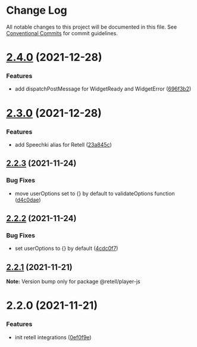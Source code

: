 # Change Log

All notable changes to this project will be documented in this file.
See [Conventional Commits](https://conventionalcommits.org) for commit guidelines.

# [2.4.0](https://github.com/retell-organization/integrations/compare/@retell/player-js@2.3.0...@retell/player-js@2.4.0) (2021-12-28)


### Features

* add dispatchPostMessage for WidgetReady and WidgetError ([696f3b2](https://github.com/retell-organization/integrations/commit/696f3b231a07de704f207398d11299632f0d5396))





# [2.3.0](https://github.com/retell-organization/integrations/compare/@retell/player-js@2.2.3...@retell/player-js@2.3.0) (2021-12-28)


### Features

* add Speechki alias for Retell ([23a845c](https://github.com/retell-organization/integrations/commit/23a845cee960a31cf49bc442f0b34df62279f002))





## [2.2.3](https://github.com/retell-organization/integrations/compare/@retell/player-js@2.2.2...@retell/player-js@2.2.3) (2021-11-24)


### Bug Fixes

* move userOptions set to {} by default to validateOptions function ([d4c0dae](https://github.com/retell-organization/integrations/commit/d4c0daedb13830fc07e17a40c5331e3ecd7ab0de))





## [2.2.2](https://github.com/retell-organization/integrations/compare/@retell/player-js@2.2.1...@retell/player-js@2.2.2) (2021-11-24)


### Bug Fixes

* set userOptions to {} by default ([4cdc0f7](https://github.com/retell-organization/integrations/commit/4cdc0f7a079ba2088c2241cb663ff26cd1050d11))





## [2.2.1](https://github.com/retell-organization/integrations/compare/@retell/player-js@2.2.0...@retell/player-js@2.2.1) (2021-11-21)

**Note:** Version bump only for package @retell/player-js





# 2.2.0 (2021-11-21)


### Features

* init retell integrations ([0ef0f9e](https://github.com/retell-organization/integrations/commit/0ef0f9edbb176cefc96738bfcb36aff72feaf744))
